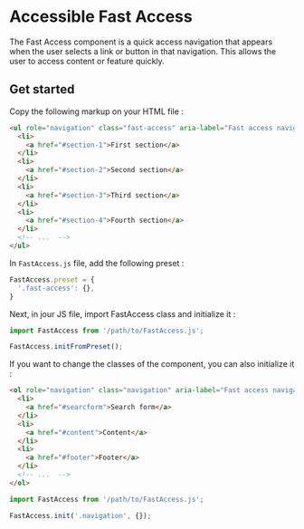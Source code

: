 # Accessible Fast Access

The Fast Access component is a quick access navigation that appears when the user selects a link or button in that navigation. This allows the user to access content or feature quickly.

## Get started

Copy the following markup on your HTML file :

```html
<ul role="navigation" class="fast-access" aria-label="Fast access navigation" aria-hidden="true">
  <li>
    <a href="#section-1">First section</a>
  </li>
  <li>
    <a href="#section-2">Second section</a>
  </li>
  <li>
    <a href="#section-3">Third section</a>
  </li>
  <li>
    <a href="#section-4">Fourth section</a>
  </li>
  <!-- ...  -->
</ul>
```

In `FastAccess.js` file, add the following preset :
```js
FastAccess.preset = {
  '.fast-access': {},
}
```

Next, in jour JS file, import FastAccess class and initialize it :
```js
import FastAccess from '/path/to/FastAccess.js';

FastAccess.initFromPreset();
```

If you want to change the classes of the component, you can also initialize it :
```html
<ol role="navigation" class="navigation" aria-label="Fast access navigation" aria-hidden="true">
  <li>
    <a href="#searcform">Search form</a>
  </li>
  <li>
    <a href="#content">Content</a>
  </li>
  <li>
    <a href="#footer">Footer</a>
  </li>
  <!-- ...  -->
</ol>
```

```js
import FastAccess from '/path/to/FastAccess.js';

FastAccess.init('.navigation', {});
```
